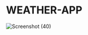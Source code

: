 # WEATHER-APP
![Screenshot (40)](https://user-images.githubusercontent.com/54014551/113386575-305b2300-93a8-11eb-9164-177a453418c8.png)
